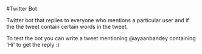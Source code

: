 #Twitter Bot

Twitter bot that replies to everyone who mentions a particular user and if the the tweet contain certain words in the tweet.

To test the bot you can write a tweet mentioning @ayaanbandey containing 'Hi' to get the reply :)



